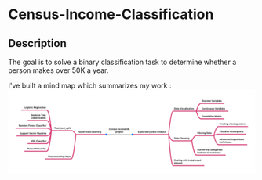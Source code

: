 # Census-Income-Classification

## Description

The goal is to solve a binary classification task to determine whether a person makes over 50K a year.
 

I've built a mind map which summarizes my work :
![Mind_map](mind_map.jpg)
